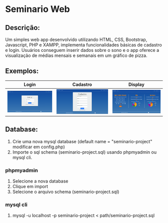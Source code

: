 # Seminario Web 
## Descrição:
Um simples web app desenvolvido utilizando HTML, CSS, Bootstrap, Javascript, PHP e XAMPP, implementa funcionalidades básicas de cadastro e login. Usuários conseguem inserir dados sobre o sono e o app oferece a visualização de médias mensais e semanais em um gráfico de pizza.

## Exemplos:
|Login| Cadastro | Display |
|---------|---------|---------|
| ![Image 1](exemplo1.png) | ![Image 2](exemplo2.png) | ![Image 3](exemplo.png) |

## Database:
1. Crie uma nova mysql database (default name = "seminario-project" modificar em config.php)
2. Importe o sql schema (seminario-project.sql) usando phpmyadmin ou mysql cli.
### phpmyadmin
1. Selecione a nova database
2. Clique em import
3. Selecione o arquivo schema (seminario-project.sql)
### mysql cli
1. mysql -u localhost -p seminario-project < path/seminario-project.sql